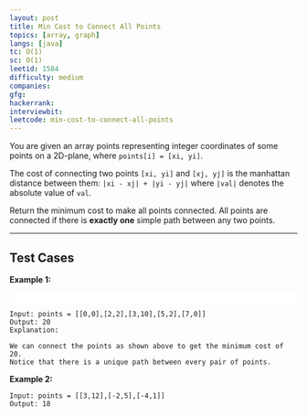 ```yaml
---
layout: post
title: Min Cost to Connect All Points
topics: [array, graph]
langs: [java]
tc: O(1)
sc: O(1)
leetid: 1584
difficulty: medium
companies: 
gfg: 
hackerrank: 
interviewbit: 
leetcode: min-cost-to-connect-all-points
---
```


You are given an array points representing integer coordinates of some points on a 2D-plane, where `points[i] = [xi, yi]`.

The cost of connecting two points `[xi, yi]` and `[xj, yj]` is the manhattan distance between them: 
```|xi - xj| + |yi - yj|```
where `|val|` denotes the absolute value of `val`.

Return the minimum cost to make all points connected. All points are connected if there is **exactly one** simple path between any two points.

---

## Test Cases

**Example 1:** 

<div style="background-color: white; width: auto">
    <img src="{{ site.github.url }}/assets/img/code/min-cost.png" alt="">
    <img src="{{ site.github.url }}/assets/img/code/min-cost2.png" alt="">
</div>

```
Input: points = [[0,0],[2,2],[3,10],[5,2],[7,0]]
Output: 20
Explanation: 

We can connect the points as shown above to get the minimum cost of 20.
Notice that there is a unique path between every pair of points.
```

**Example 2:** 
```
Input: points = [[3,12],[-2,5],[-4,1]]
Output: 18
```